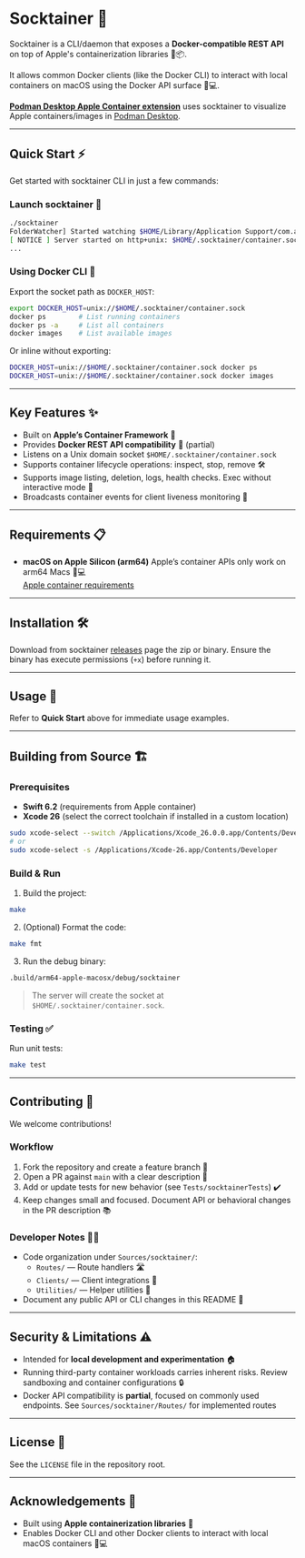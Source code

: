 # Socktainer 🚢

Socktainer is a CLI/daemon that exposes a **Docker-compatible REST API** on top of Apple's containerization libraries 🍏📦.

It allows common Docker clients (like the Docker CLI) to interact with local containers on macOS using the Docker API surface 🐳💻.

[**Podman Desktop Apple Container extension**](https://github.com/benoitf/extension-apple-container) uses socktainer to visualize Apple containers/images in [Podman Desktop](https://podman-desktop.io/).

---

## Quick Start ⚡

Get started with socktainer CLI in just a few commands:

### Launch socktainer 🏁

```bash
./socktainer
FolderWatcher] Started watching $HOME/Library/Application Support/com.apple.container
[ NOTICE ] Server started on http+unix: $HOME/.socktainer/container.sock
...
```

### Using Docker CLI 🐳

Export the socket path as `DOCKER_HOST`:

```bash
export DOCKER_HOST=unix://$HOME/.socktainer/container.sock
docker ps        # List running containers
docker ps -a     # List all containers
docker images    # List available images
```

Or inline without exporting:

```bash
DOCKER_HOST=unix://$HOME/.socktainer/container.sock docker ps
DOCKER_HOST=unix://$HOME/.socktainer/container.sock docker images
```

---

## Key Features ✨

- Built on **Apple’s Container Framework** 🍏
- Provides **Docker REST API compatibility** 🔄 (partial)
- Listens on a Unix domain socket `$HOME/.socktainer/container.sock`
- Supports container lifecycle operations: inspect, stop, remove 🛠️
- Supports image listing, deletion, logs, health checks. Exec without interactive mode 📄
- Broadcasts container events for client liveness monitoring 📡

---

## Requirements 📋

- **macOS on Apple Silicon (arm64)** Apple’s container APIs only work on arm64 Macs 🍏💻  
  [Apple container requirements](https://github.com/apple/container/blob/main/README.md#requirements) 

---

## Installation 🛠️

Download from socktainer [releases](https://github.com/socktainer/socktainer/releases) page the zip or binary. Ensure the binary has execute permissions (`+x`) before running it.

---

## Usage 🚀

Refer to **Quick Start** above for immediate usage examples.

---

## Building from Source 🏗️

### Prerequisites

- **Swift 6.2** (requirements from Apple container)  
- **Xcode 26** (select the correct toolchain if installed in a custom location)

```bash
sudo xcode-select --switch /Applications/Xcode_26.0.0.app/Contents/Developer
# or
sudo xcode-select -s /Applications/Xcode-26.app/Contents/Developer
```

### Build & Run

1. Build the project:

```bash
make
```

2. (Optional) Format the code:

```bash
make fmt
```

3. Run the debug binary:

```bash
.build/arm64-apple-macosx/debug/socktainer
```

> The server will create the socket at `$HOME/.socktainer/container.sock`.

### Testing ✅

Run unit tests:

```bash
make test
```

---

## Contributing 🤝

We welcome contributions!  

### Workflow

1. Fork the repository and create a feature branch 🌿  
2. Open a PR against `main` with a clear description 📝  
3. Add or update tests for new behavior (see `Tests/socktainerTests`) ✔️  
4. Keep changes small and focused. Document API or behavioral changes in the PR description 📚

### Developer Notes 🧑‍💻

- Code organization under `Sources/socktainer/`:
  - `Routes/` — Route handlers 🛣️
  - `Clients/` — Client integrations 🔌
  - `Utilities/` — Helper utilities 🧰
- Document any public API or CLI changes in this README 📝

---

## Security & Limitations ⚠️

- Intended for **local development and experimentation** 🏠
- Running third-party container workloads carries inherent risks. Review sandboxing and container configurations 🔒
- Docker API compatibility is **partial**, focused on commonly used endpoints. See `Sources/socktainer/Routes/` for implemented routes

---

## License 📄

See the `LICENSE` file in the repository root.

---

## Acknowledgements 🙏

- Built using **Apple containerization libraries** 🍏  
- Enables Docker CLI and other Docker clients to interact with local macOS containers 🐳💻
